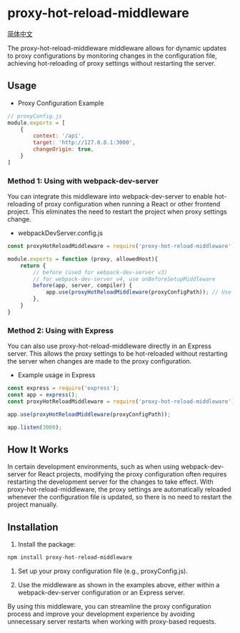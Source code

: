 # proxy-hot-reload-middleware

[简体中文](./README.cn.md)

The proxy-hot-reload-middleware middleware allows for dynamic updates to proxy configurations by monitoring changes in the configuration file, achieving hot-reloading of proxy settings without restarting the server.

## Usage

- Proxy Configuration Example
  
```js
// proxyConfig.js
module.exports = [ 
    {
        context: '/api',
        target: 'http://127.0.0.1:3000',
        changeOrigin: true,
    }
]
```

### Method 1: Using with webpack-dev-server

You can integrate this middleware into webpack-dev-server to enable hot-reloading of proxy configuration when running a React or other frontend project. This eliminates the need to restart the project when proxy settings change.


- webpackDevServer.config.js

```js
const proxyHotReloadMiddleware = require('proxy-hot-reload-middleware');

module.exports = function (proxy, allowedHost){
    return {
        // before (used for webpack-dev-server v3)
        // for webpack-dev-server v4, use onBeforeSetupMiddleware
        before(app, server, compiler) {
            app.use(proxyHotReloadMiddleware(proxyConfigPath)); // Use proxy configuration file path
        },
    }
}
```

### Method 2: Using with Express

You can also use proxy-hot-reload-middleware directly in an Express server. This allows the proxy settings to be hot-reloaded without restarting the server when changes are made to the proxy configuration.


- Example usage in Express

```js
const express = require('express');
const app = express();
const proxyHotReloadMiddleware = require('proxy-hot-reload-middleware');

app.use(proxyHotReloadMiddleware(proxyConfigPath));

app.listen(3000);
```

## How It Works

In certain development environments, such as when using webpack-dev-server for React projects, modifying the proxy configuration often requires restarting the development server for the changes to take effect. With proxy-hot-reload-middleware, the proxy settings are automatically reloaded whenever the configuration file is updated, so there is no need to restart the project manually.

## Installation

1. Install the package:

```bash
npm install proxy-hot-reload-middleware
```

1. Set up your proxy configuration file (e.g., proxyConfig.js).

2. Use the middleware as shown in the examples above, either within a webpack-dev-server configuration or an Express server.

By using this middleware, you can streamline the proxy configuration process and improve your development experience by avoiding unnecessary server restarts when working with proxy-based requests.
